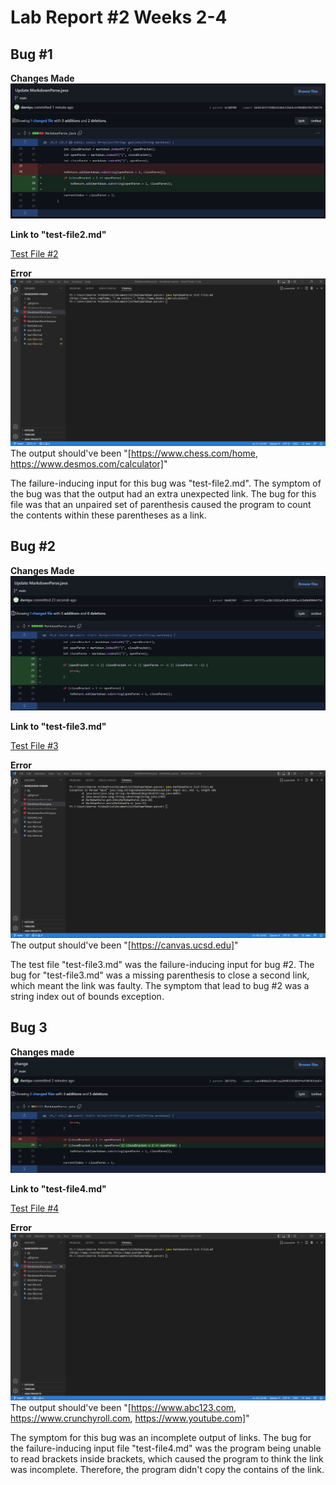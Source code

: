 # Lab Report #2 Weeks 2-4

## Bug #1

**Changes Made**
![Image](change1.png)

**Link to "test-file2.md"**

[Test File #2](https://github.com/damiyu/markdown-parser/blob/main/test-file2.md)

**Error**
![Image](error1.png)
The output should've been "[https://www.chess.com/home, https://www.desmos.com/calculator]"

The failure-inducing input for this bug was "test-file2.md". The symptom of the bug was that the output had an extra unexpected link. The bug for this file was that an unpaired set of parenthesis caused the program to count the contents within these parentheses as a link.

## Bug #2

**Changes Made**
![Image](change2.png)

**Link to "test-file3.md"**

[Test File #3](https://github.com/damiyu/markdown-parser/blob/main/test-file3.md)

**Error**
![Image](error2.png)
The output should've been "[https://canvas.ucsd.edu]"

The test file "test-file3.md" was the failure-inducing input for bug #2. The bug for "test-file3.md" was a missing parenthesis to close a second link, which meant the link was faulty. The symptom that lead to bug #2 was a string index out of bounds exception.

## Bug 3

**Changes made**
![Image](change3.png)

**Link to "test-file4.md"**

[Test File #4](https://github.com/damiyu/markdown-parser/blob/main/test-file4.md)

**Error**
![Image](error3.png)
The output should've been "[https://www.abc123.com, https://www.crunchyroll.com, https://www.youtube.com]"

The symptom for this bug was an incomplete output of links. The bug for the failure-inducing input file "test-file4.md" was the program being unable to read brackets inside brackets, which caused the program to think the link was incomplete. Therefore, the program didn't copy the contains of the link.
